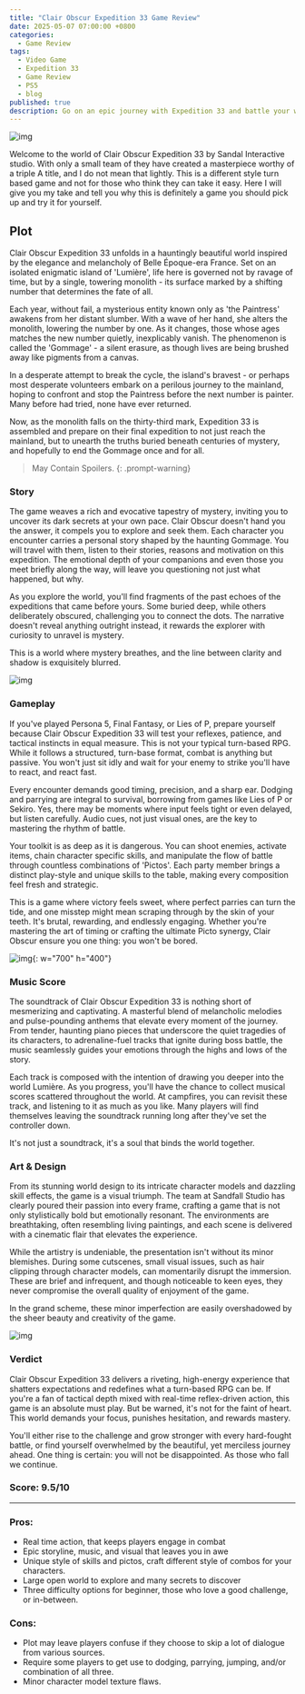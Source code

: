 ```yaml
---
title: "Clair Obscur Expedition 33 Game Review"
date: 2025-05-07 07:00:00 +0800
categories: 
  - Game Review
tags: 
  - Video Game
  - Expedition 33
  - Game Review
  - PS5
  - blog
published: true
description: Go on an epic journey with Expedition 33 and battle your way through to destroy the Paintress so she will never paint death again.
---
```

![img](/assets/Game-Review-img/Expedition-33/1.png)

Welcome to the world of Clair Obscur Expedition 33 by Sandal Interactive studio. With only a small team of they have
created a masterpiece worthy of a triple A title, and I do not mean that lightly. This is a different style turn based
game and not for those who think they can take it easy. Here I will give you my take and tell you why this is definitely a 
game you should pick up and try it for yourself. 


## Plot
Clair Obscur Expedition 33 unfolds in a hauntingly beautiful world inspired by the elegance and melancholy of Belle Époque-era France.
Set on an isolated enigmatic island of 'Lumière', life here is governed not by ravage of time, but by a single, towering monolith - its
surface marked by a shifting number that determines the fate of all. 

Each year, without fail, a mysterious entity known only as 'the Paintress' awakens from her distant slumber. With a wave of her hand, she alters
the monolith, lowering the number by one. As it changes, those whose ages matches the new number quietly, inexplicably vanish.
The phenomenon is called the 'Gommage' - a silent erasure, as though lives are being brushed away like pigments from a canvas.

In a desperate attempt to break the cycle, the island's bravest - or perhaps most desperate volunteers embark on a perilous journey
to the mainland, hoping to confront and stop the Paintress before the next number is painter. Many before had tried, none have ever returned.

Now, as the monolith falls on the thirty-third mark, Expedition 33 is assembled and prepare on their final expedition to not just
reach the mainland, but to unearth the truths buried beneath centuries of mystery, and hopefully to end the Gommage once and for all.

> May Contain Spoilers.
{: .prompt-warning}


### Story
The game weaves a rich and evocative tapestry of mystery, inviting you to uncover its dark secrets at your own pace.
Clair Obscur doesn't hand you the answer, it compels you to explore and seek them. Each character you encounter carries a personal story
shaped by the haunting Gommage. You will travel with them, listen to their stories, reasons and motivation on this expedition. The emotional
depth of your companions and even those you meet briefly along the way, will leave you questioning not just what happened, but why.

As you explore the world, you'll find fragments of the past echoes of the expeditions that came before yours. Some buried deep, while
others deliberately obscured, challenging you to connect the dots. The narrative doesn't reveal anything outright instead, it rewards
the explorer with curiosity to unravel is mystery.

This is a world where mystery breathes, and the line between clarity and shadow is exquisitely blurred.

![img](/assets/Game-Review-img/Expedition-33/4.jpg)

### Gameplay
If you've played Persona 5, Final Fantasy, or Lies of P, prepare yourself because Clair Obscur Expedition 33 will test your
reflexes, patience, and tactical instincts in equal measure. This is not your typical turn-based RPG. While it follows a structured,
turn-base format, combat is anything but passive. You won't just sit idly and wait for your enemy to strike you'll have to react,
and react fast.

Every encounter demands good timing, precision, and a sharp ear. Dodging and parrying are integral to survival, borrowing from games like Lies of P or Sekiro.
Yes, there may be moments where input feels tight or even delayed, but listen carefully. Audio cues, not just visual ones, are the key to mastering the rhythm of battle.

Your toolkit is as deep as it is dangerous. You can shoot enemies, activate items, chain character specific skills, and manipulate
the flow of battle through countless combinations of 'Pictos'. Each party member brings a distinct play-style and unique skills to the table,
making every composition feel fresh and strategic.

This is a game where victory feels sweet, where perfect parries can turn the tide, and one misstep might mean scraping through by
the skin of your teeth. It's brutal, rewarding, and endlessly engaging. Whether you're mastering the art of timing or crafting the ultimate Picto
synergy, Clair Obscur ensure you one thing: you won't be bored.

![img](/assets/Game-Review-img/Expedition-33/3.jpg){: w="700" h="400"}

### Music Score
The soundtrack of Clair Obscur Expedition 33 is nothing short of mesmerizing and captivating. A masterful blend of melancholic melodies and 
pulse-pounding anthems that elevate every moment of the journey. From tender, haunting piano pieces that underscore the quiet tragedies of its characters,
to adrenaline-fuel tracks that ignite during boss battle, the music seamlessly guides your emotions through the highs and lows of the story.

Each track is composed with the intention of drawing you deeper into the world Lumière. As you progress, you'll have the chance
to collect musical scores scattered throughout the world. At campfires, you can revisit these track, and listening to it as much as you like.
Many players will find themselves leaving the soundtrack running long after they've set the controller down. 

It's not just a soundtrack, it's a soul that binds the world together.


### Art & Design
From its stunning world design to its intricate character models and dazzling skill effects, the game is a visual triumph.
The team at Sandfall Studio has clearly poured their passion into every frame, crafting a game that is not only stylistically bold
but emotionally resonant. The environments are breathtaking, often resembling living paintings, and each scene is delivered with a cinematic
flair that elevates the experience.

While the artistry is undeniable, the presentation isn't without its minor blemishes. During some cutscenes, small visual issues, such as 
hair clipping through character models, can momentarily disrupt the immersion. These are brief and infrequent, and though noticeable 
to keen eyes, they never compromise the overall quality of enjoyment of the game.

In the grand scheme, these minor imperfection are easily overshadowed by the sheer beauty and creativity of the game.

![img](/assets/Game-Review-img/Expedition-33/2.jpg)
### Verdict 
Clair Obscur Expedition 33 delivers a riveting, high-energy experience that shatters expectations and redefines what a turn-based RPG can be.
If you're a fan of tactical depth mixed with real-time reflex-driven action, this game is an absolute must play. But be warned, it's not for the faint of heart.
This world demands your focus, punishes hesitation, and rewards mastery.

You'll either rise to the challenge and grow stronger with every hard-fought battle, or find yourself overwhelmed by the beautiful,
yet merciless journey ahead. One thing is certain: you will not be disappointed. As those who fall we continue.

###  Score: 9.5/10

--------------------------------------------------

### Pros:

 - Real time action, that keeps players engage in combat 
 - Epic storyline, music, and visual that leaves you in awe
 - Unique style of skills and pictos, craft different style of combos for your characters.
 - Large open world to explore and many secrets to discover
 - Three difficulty options for beginner, those who love a good challenge, or in-between.

### Cons:
 - Plot may leave players confuse if they choose to skip a lot of dialogue from various sources. 
 - Require some players to get use to dodging, parrying, jumping, and/or combination of all three.
 - Minor character model texture flaws. 
